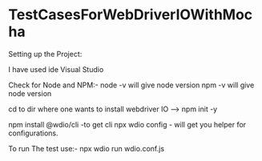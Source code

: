 # TestCasesForWebDriverIOWithMocha

Setting up the Project:

I have used ide Visual Studio

Check for Node and NPM:-
node -v will give node version
npm -v will give node version

cd  to dir where one wants to install webdriver IO
-->   npm init -y

npm install @wdio/cli    -to get cli
npx wdio config    - will get you helper for configurations.

To run The test use:-
npx wdio run wdio.conf.js





